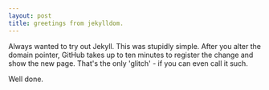 ```yaml
---
layout: post
title: greetings from jekylldom.
---
```


Always wanted to try out Jekyll. This was stupidly simple. After you alter the domain pointer, GitHub takes up to ten minutes to register the change and show the new page.  That's the only 'glitch' - if you can even call it such.

Well done.
